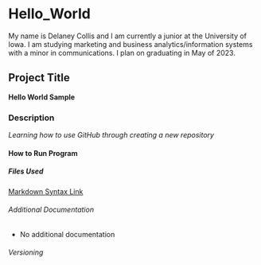 # Hello_World

My name is Delaney Collis and I am currently a junior at the University of Iowa. I am studying marketing and business analytics/information systems with a minor in communications. I plan on graduating in May of 2023.
## Project Title
**Hello World Sample**

### Description
*Learning how to use GitHub through creating a new repository*
#### How to Run Program

##### Files Used
[Markdown Syntax Link](https://www.markdownguide.org/cheat-sheet/)

###### Additional Documentation
- No additional documentation

###### Versioning
